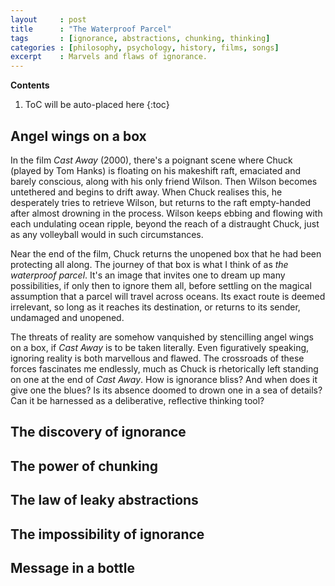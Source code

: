 ```yaml
---
layout     : post
title      : "The Waterproof Parcel"
tags       : [ignorance, abstractions, chunking, thinking]
categories : [philosophy, psychology, history, films, songs]
excerpt    : Marvels and flaws of ignorance.
---
```


**Contents**
1. ToC will be auto-placed here
{:toc}


## Angel wings on a box

In the film *Cast Away* (2000), there's a poignant scene where Chuck (played by
Tom Hanks) is floating on his makeshift raft, emaciated and barely conscious,
along with his only friend Wilson. Then Wilson becomes untethered and begins to
drift away. When Chuck realises this, he desperately tries to retrieve Wilson,
but returns to the raft empty-handed after almost drowning in the process.
Wilson keeps ebbing and flowing with each undulating ocean ripple, beyond the
reach of a distraught Chuck, just as any volleyball would in such
circumstances.

Near the end of the film, Chuck returns the unopened box that he had been
protecting all along. The journey of that box is what I think of as *the
waterproof parcel*. It's an image that invites one to dream up many
possibilities, if only then to ignore them all, before settling on the magical
assumption that a parcel will travel across oceans. Its exact route is deemed
irrelevant, so long as it reaches its destination, or returns to its sender,
undamaged and unopened.

The threats of reality are somehow vanquished by stencilling angel wings on a
box, if *Cast Away* is to be taken literally. Even figuratively speaking,
ignoring reality is both marvellous and flawed. The crossroads of these forces
fascinates me endlessly, much as Chuck is rhetorically left standing on one at
the end of *Cast Away*. How is ignorance bliss? And when does it give one the
blues? Is its absence doomed to drown one in a sea of details? Can it be
harnessed as a deliberative, reflective thinking tool?


## The discovery of ignorance




## The power of chunking



## The law of leaky abstractions



## The impossibility of ignorance



## Message in a bottle
